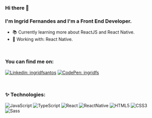 ### Hi there 👋

### I'm Ingrid Fernandes and I'm a Front End Developer.

- 📚  Currently learning more about ReactJS and React Native.
- 💼  Working with: React Native.

<br />

### You can find me on: 
[![Linkedin: ingridfsantos](https://img.shields.io/badge/-Linkedin-blue?style=flat-square&logo=Linkedin&logoColor=white&link=https://www.linkedin.com/in/ingridfsantos/)](https://www.linkedin.com/in/ingridfsantos/)
[![CodePen: ingridfs](https://img.shields.io/badge/-CodePen-black?style=flat-square&logo=CodePen&logoColor=white&link=https://codepen.io/ingridfs)](https://codepen.io/ingridfs)

<br />

### ✨ Technologies:

![JavaScript](https://img.shields.io/badge/-JavaScript-black?style=flat-square&logo=javascript)
![TypeScript](https://img.shields.io/badge/-TypeScript-EEEEEE?style=flat-square&logo=typescript)
![React](https://img.shields.io/badge/React-EEEEEE?style=flat-square&logo=react&logoColor=61DAFB)
![ReactNative](https://img.shields.io/badge/ReactNative-black?style=flat-square&logo=react&logoColor=61DAFB)
![HTML5](https://img.shields.io/badge/-HTML5-E34F26?style=flat-square&logo=html5&logoColor=white)
![CSS3](https://img.shields.io/badge/-CSS3-1572B6?style=flat-square&logo=css3)
![Sass](https://img.shields.io/badge/-Sass-CC6699?style=flat-square&logo=sass&logoColor=white)



[linkedin]: https://linkedin.com/in/ingridfs

